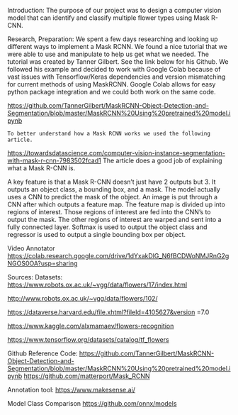 Introduction:
The purpose of our project was to design a computer vision model that can identify and classify multiple flower types using Mask R-CNN. 

Research, Preparation:
	We spent a few days researching and looking up different ways to implement a Mask RCNN. 
  We found a nice tutorial that we were able to use and manipulate to help us get what we needed. The tutorial was created by Tanner Gilbert. 
  See the link below for his Github. We followed his example and decided to work with Google Colab because of vast issues with Tensorflow/Keras 
  dependencies and version mismatching for current methods of using MaskRCNN. Google Colab allows for easy python package integration and we 
  could both work on the same code.   
  
https://github.com/TannerGilbert/MaskRCNN-Object-Detection-and-Segmentation/blob/master/MaskRCNN%20Using%20pretrained%20model.ipynb 

	To better understand how a Mask RCNN works we used the following article.
  
https://towardsdatascience.com/computer-vision-instance-segmentation-with-mask-r-cnn-7983502fcad1 
The article does a good job of explaining what a Mask R-CNN is.



A key feature is that a Mask R-CNN doesn’t just have 2 outputs but 3. It outputs an object class, a bounding box, and a mask.
The model actually uses a CNN to predict the mask of the object. An image is put through a CNN after which outputs a feature map.
The feature map is divided up into regions of interest. Those regions of interest are fed into the CNN’s to output the mask.
The other regions of interest are warped and sent into a fully connected layer. Softmax is used to output the object class and regressor is 
used to output a single bounding box per object. 



Video Annotator
https://colab.research.google.com/drive/1dYxakDlG_N6fBCDWoNMJRnG2gNGOS0OA?usp=sharing

Sources:
Datasets:
https://www.robots.ox.ac.uk/~vgg/data/flowers/17/index.html

http://www.robots.ox.ac.uk/~vgg/data/flowers/102/

https://dataverse.harvard.edu/file.xhtml?fileId=4105627&version
=7.0

https://www.kaggle.com/alxmamaev/flowers-recognition

https://www.tensorflow.org/datasets/catalog/tf_flowers

Github Reference Code:
https://github.com/TannerGilbert/MaskRCNN-Object-Detection-and-Segmentation/blob/master/MaskRCNN%20Using%20pretrained%20model.ipynb 
https://github.com/matterport/Mask_RCNN 

Annotation tool:
https://www.makesense.ai/ 

Model Class Comparison
https://github.com/onnx/models
